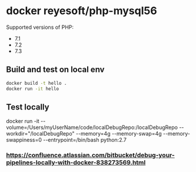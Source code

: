 # docker reyesoft/php-mysql56

Supported versions of PHP:
- 7.1
- 7.2
- 7.3

## Build and test on local env

```bash
docker build -t hello .
docker run -it hello
```

## Test locally
docker run -it --volume=/Users/myUserName/code/localDebugRepo:/localDebugRepo --workdir="/localDebugRepo" --memory=4g --memory-swap=4g --memory-swappiness=0 --entrypoint=/bin/bash python:2.7
### https://confluence.atlassian.com/bitbucket/debug-your-pipelines-locally-with-docker-838273569.html

